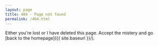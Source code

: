 ```yaml
---
layout: page
title: 404 - Page not found
permalink: /404.html
---
```


Either you're lost or I have deleted this page. Accept the mistery and go [back to the homepage]({{ site.baseurl }}/).
